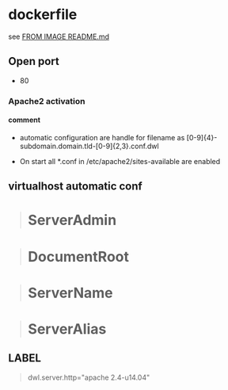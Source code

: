 # dockerfile

see [FROM IMAGE README.md](https://github.com/davask/d-base)

## Open port
- 80

### Apache2 activation

#### comment

- automatic configuration are handle for filename as [0-9]{4}\-subdomain\.domain\.tld\-[0-9]{2,3}\.conf\.dwl

- On start all *.conf in /etc/apache2/sites-available are enabled

## virtualhost automatic conf

> # ServerAdmin

> # DocumentRoot

> # ServerName

> # ServerAlias

## LABEL

> dwl.server.http="apache 2.4-u14.04"


